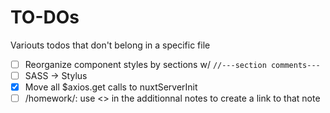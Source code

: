 # TO-DOs
Variouts todos that don't belong in a specific file

- [ ] Reorganize component styles by sections w/ `//---section comments---`
- [ ] SASS -> Stylus
- [x] Move all $axios.get calls to nuxtServerInit
- [ ] /homework/: use <<Note name>> in the additionnal notes to create a link to that note